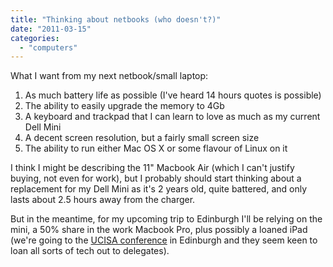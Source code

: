 ```yaml
---
title: "Thinking about netbooks (who doesn't?)"
date: "2011-03-15"
categories: 
  - "computers"
---
```


What I want from my next netbook/small laptop:  

1. As much battery life as possible (I've heard 14 hours quotes is possible)
2. The ability to easily upgrade the memory to 4Gb
3. A keyboard and trackpad that I can learn to love as much as my current Dell Mini
4. A decent screen resolution, but a fairly small screen size
5. The ability to run either Mac OS X or some flavour of Linux on it  
    

I think I might be describing the 11" Macbook Air (which I can't justify buying, not even for work), but I probably should start thinking about a replacement for my Dell Mini as it's 2 years old, quite battered, and only lasts about 2.5 hours away from the charger.  
  
But in the meantime, for my upcoming trip to Edinburgh I'll be relying on the mini, a 50% share in the work Macbook Pro, plus possibly a loaned iPad (we're going to the [UCISA conference](http://www.ucisa.ac.uk/en/events/2011/conference2011.aspx) in Edinburgh and they seem keen to loan all sorts of tech out to delegates).

